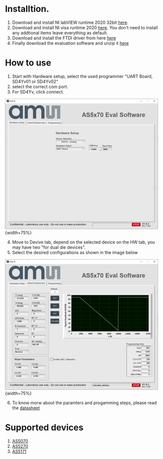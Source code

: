 # Installtion.
1. Download and install NI labVIEW runtime 2020 32bit [here](https://www.ni.com/en/support/downloads/software-products/download.labview-runtime.html#show-offline-installers).
2. Download and install NI visa runtime 2020 [here](https://www.ni.com/en/support/downloads/drivers/download.ni-visa.html#show-offline-installers). You don't need to install any addtional items leave everything as default.
3. Download and install the FTDI driver from here [here](https://ftdichip.com/drivers/vcp-drivers/)
4. Finally download the evaluation software and unzip it [here](https://gittf.ams-osram.info/SSE_Premstaetten/MagneticPosSensors/Releases/AS5x7yEvalSW/-/archive/main/AS5x7yEvalSW-main.zip)

# How to use
1. Start with Hardware setup, select the used programmer "UART Board, SD4Yv01 or SD4Yv02"
2. select the correct com port.
3. For SD4Yv, click connect.

![HW setup](img/Image01.PNG "HW setup"){width=75%}

4. Move to Devive tab, depend on the selected device on the HW tab, you may have two "for dual die devices".
5. Select the desired configurations as shown in the image below

![Device Tab](img/Image02.PNG "Device Tab"){width=75%}

6. To know morw about the paramters and progamming steps, please read the [datasheet](https://ams-osram.com/search?productSearch=true&filter_products=position-sensors)

# Supported devices
1. [AS5070](https://ams-osram.com/products/sensors/position-sensors/ams-as5070-high-resolution-position-sensor)
2. [AS5270](https://ams-osram.com/products/sensors/position-sensors/ams-as5270-magnetic-angular-position-sensor)
3. [AS5171](https://ams-osram.com/products/sensors/position-sensors/ams-as5171-high-resolution-position-sensor)
